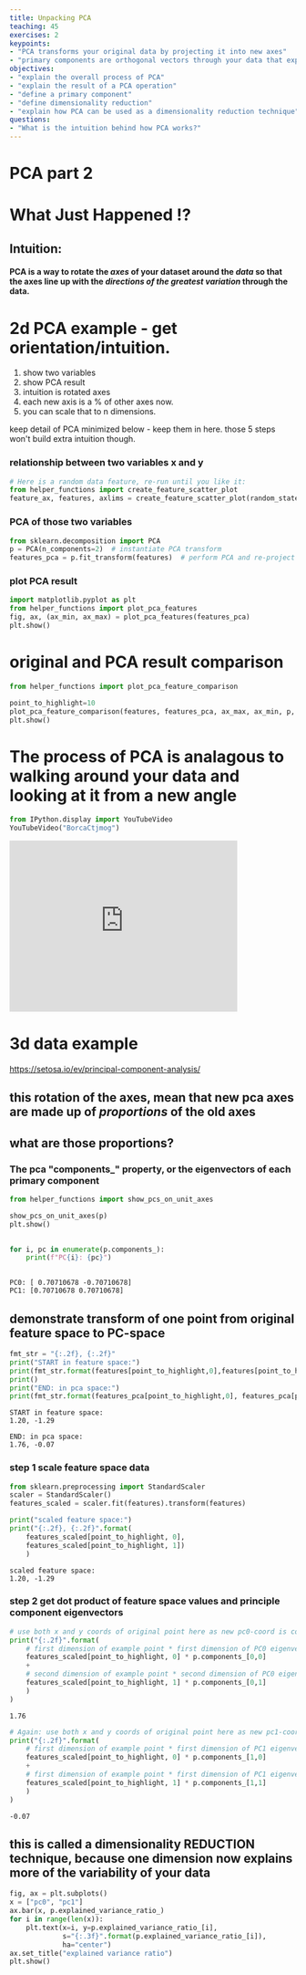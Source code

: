 ```yaml
---
title: Unpacking PCA
teaching: 45
exercises: 2
keypoints:
- "PCA transforms your original data by projecting it into new axes"
- "primary components are orthogonal vectors through your data that explain the most variability"
objectives:
- "explain the overall process of PCA"
- "explain the result of a PCA operation"
- "define a primary component"
- "define dimensionality reduction"
- "explain how PCA can be used as a dimensionality reduction technique"
questions:
- "What is the intuition behind how PCA works?"
---
```


# PCA part 2

# What Just Happened !?

## Intuition: 

#### PCA is a way to rotate the *axes* of your dataset around the *data* so that the axes line up with the *directions of the greatest variation* through the data.



# 2d PCA example - get orientation/intuition.

1. show two variables
1. show PCA result
1. intuition is rotated axes
1. each new axis is a % of other axes now.
1. you can scale that to n dimensions.

keep detail of PCA minimized below - keep them in here. those 5 steps won't build extra intuition though.

### relationship between two variables x and y


```python
# Here is a random data feature, re-run until you like it:
from helper_functions import create_feature_scatter_plot
feature_ax, features, axlims = create_feature_scatter_plot(random_state=13)
```


    

    


### PCA of those two variables 


```python
from sklearn.decomposition import PCA
p = PCA(n_components=2)  # instantiate PCA transform
features_pca = p.fit_transform(features)  # perform PCA and re-project data 
```

### plot PCA result


```python
import matplotlib.pyplot as plt
from helper_functions import plot_pca_features
fig, ax, (ax_min, ax_max) = plot_pca_features(features_pca)
plt.show()

```


    

    


# original and PCA result comparison


```python
from helper_functions import plot_pca_feature_comparison

point_to_highlight=10
plot_pca_feature_comparison(features, features_pca, ax_max, ax_min, p, point_to_highlight)
plt.show()

```


    

    


# The process of PCA is analagous to walking around your data and looking at it from a new angle


```python
from IPython.display import YouTubeVideo
YouTubeVideo("BorcaCtjmog")
```





<iframe
    width="400"
    height="300"
    src="https://www.youtube.com/embed/BorcaCtjmog"
    frameborder="0"
    allowfullscreen

></iframe>




# 3d data example

https://setosa.io/ev/principal-component-analysis/

## this rotation of the axes, mean that new pca axes are made up of *proportions* of the old axes

## what are those proportions? 
### The pca "components_" property, or the eigenvectors of each primary component


```python
from helper_functions import show_pcs_on_unit_axes

show_pcs_on_unit_axes(p)
plt.show()
    
```


    

    



```python
for i, pc in enumerate(p.components_):
    print(f"PC{i}: {pc}")
    
```

    PC0: [ 0.70710678 -0.70710678]
    PC1: [0.70710678 0.70710678]
    

## demonstrate transform of one point from original feature space to PC-space


```python
fmt_str = "{:.2f}, {:.2f}"
print("START in feature space:")
print(fmt_str.format(features[point_to_highlight,0],features[point_to_highlight,1]))
print()
print("END: in pca space:")
print(fmt_str.format(features_pca[point_to_highlight,0], features_pca[point_to_highlight,1]))

```

    START in feature space:
    1.20, -1.29
    
    END: in pca space:
    1.76, -0.07
    

### step 1 scale feature space data


```python
from sklearn.preprocessing import StandardScaler
scaler = StandardScaler()
features_scaled = scaler.fit(features).transform(features)

print("scaled feature space:")
print("{:.2f}, {:.2f}".format(
    features_scaled[point_to_highlight, 0], 
    features_scaled[point_to_highlight, 1])
    )
```

    scaled feature space:
    1.20, -1.29
    

### step 2 get dot product of feature space values and  principle component eigenvectors


```python
# use both x and y coords of original point here as new pc0-coord is combination of both axes!
print("{:.2f}".format( 
    # first dimension of example point * first dimension of PC0 eigenvector
    features_scaled[point_to_highlight, 0] * p.components_[0,0] 
    +
    # second dimension of example point * second dimension of PC0 eigenvector
    features_scaled[point_to_highlight, 1] * p.components_[0,1]
    )
)
```

    1.76
    


```python
# Again: use both x and y coords of original point here as new pc1-coord is combination of both axes!
print("{:.2f}".format( 
    # first dimension of example point * first dimension of PC1 eigenvector
    features_scaled[point_to_highlight, 0] * p.components_[1,0] 
    +
    # first dimension of example point * first dimension of PC1 eigenvector
    features_scaled[point_to_highlight, 1] * p.components_[1,1]
    )
)
```

    -0.07
    

## this is called a dimensionality REDUCTION technique, because one dimension now explains more of the variability of your data


```python
fig, ax = plt.subplots()
x = ["pc0", "pc1"]
ax.bar(x, p.explained_variance_ratio_)
for i in range(len(x)):
    plt.text(x=i, y=p.explained_variance_ratio_[i], 
             s="{:.3f}".format(p.explained_variance_ratio_[i]), 
             ha="center")
ax.set_title("explained variance ratio")
plt.show()
```


    

    

